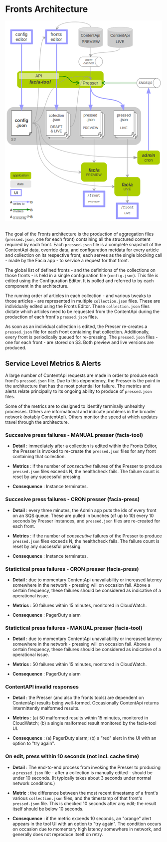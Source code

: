 # Fronts Architecture

![Fronts architecture](/docs/images/fronts-archirecture.png)

##

The goal of the Fronts architecture is the production of aggregation files (`pressed.json`, one for each front) containing all the structured content required by each front. Each `pressed.json` file is a complete snapshot of the ContentApi data, override data, and configuration metdata for every article and collection on its respective front; each serves as the single blocking call - made by the Facia app - to service a request for that front.

The global list of defined fronts - and the definitions of the collections on those fronts - is held in a single configuration file (`config.json`). This file is edited using the Configuration Editor. It is polled and referred to by each component in the architecture. 

The running order of articles in each collection - and various tweaks to those articles - are represented in multiple `collection.json` files. These are individually edited using the Fronts Editor. These `collection.json` files dictate which articles need to be requested from the ContentApi during the production of each front's `pressed.json` files.

As soon as an individual collection is edited, the Presser re-creates a `pressed.json` file for each front containing that collection. Additionally, every front is periodically queued for re-pressing. The `pressed.json` files - one for each front - are stored on S3. Both preview and live versions are produced.

## Service Level Metrics & Alerts

A large number of ContentApi requests are made in order to produce each front's `pressed.json` file. Due to this dependency, the Presser is the point in the architecture that has the most potential for failure. The metrics and alerts relate principally to its ongoing ability to produce of `pressed.json` files.

Some of the metrics are to designed to identify terminally unhealthy processes. Others are informational and indicate problems in the broader network (notably ContentApi). Others monitor the speed at which updates travel through the architecture.

### Succesive press failures - MANUAL presser (facia-tool)

* __Detail__ : immediately after a collection is edited within the Fronts Editor, the Presser is invoked to re-create the `pressed.json` files for any front containing that collection.

* __Metrics__  : if the number of *consecutive* failures of the Presser to produce `pressed.json` files exceeds N, the healthcheck fails. The failure count is reset by any successful pressing. 

* __Consequence__ : Instance terminates.

### Succesive press failures - CRON presser (facia-press)

* __Detail__ : every three minutes, the Admin app puts the ids of every front on an SQS queue. These are pulled in bunches (of up to 10) every 10 seconds by Presser instances, and `pressed.json` files are re-created for each front.

* __Metrics__  : if the number of *consecutive* failures of the Presser to produce `pressed.json` files exceeds N, the healthcheck fails. The failure count is reset by any successful pressing. 

* __Consequence__ : Instance terminates.

### Statictical press failures - CRON presser (facia-press)

* __Detail__ : due to momentary ContentApi unavailability or increased latency somewhere in the network - pressing will on occasion fail. Above a certain frequency, these failures should be considered as indicative of a operational issue.   

* __Metrics__  : 50 failures within 15 minutes, monitored in CloudWatch.

* __Consequence__ : PagerDuty alarm

### Statictical press failures - MANUAL presser (facia-tool)

* __Detail__ : due to momentary ContentApi unavailability or increased latency somewhere in the network - pressing will on occasion fail. Above a certain frequency, these failures should be considered as indicative of a operational issue.   

* __Metrics__  : 50 failures within 15 minutes, monitored in CloudWatch. 

* __Consequence__ : PagerDuty alarm

### ContentAPI invalid responses

* __Detail__ : the Presser (and also the fronts tools) are dependent on ContentApi results being well-formed. Occasionally ContentApi returns intermittently malformed results.

* __Metrics__  : (a) 50 malformed results within 15 minutes, monitored in CloudWatch; (b) a single malformed result monitored by the facia-tool UI.

* __Consequence__ : (a) PagerDuty alarm; (b) a "red" alert in the UI with an option to "try again".

### On edit, press within 10 seconds (not incl. cache time)

* __Detail__ : The end-to-end process from invoking the Presser to producing a `pressed.json` file - after a collection is manually edited - should be under 10 seconds. (It typically takes about 3 seconds under normal network conditions.)

* __Metric__  : the difference between the most recent timestamp of a front's various `collection.json` files, and the timestamp of that front's `pressed.json` file. This is checked 10 seconds after any edit; the result itself should be below 10 seconds.

* __Consequence__ : if the metric exceeds 10 seconds, an "orange" alert appears in the tool UI with an option to "try again". The condition occurs on occasion due to momentary high latency somewhere in network, and generally does not reproduce itself on retry.
